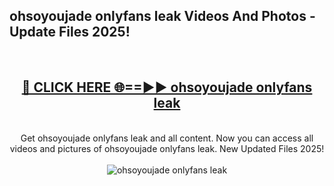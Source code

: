 <h2>ohsoyoujade onlyfans leak Videos And Photos - Update Files 2025!</h2>
<br>
<div align="center">
<h2><a href="https://top-ai-tools.click/QrbHav" rel="nofollow">🔴 CLICK HERE 🌐==►► ohsoyoujade onlyfans leak</a></h2>
<br>
Get ohsoyoujade onlyfans leak and all content. Now you can access all videos and pictures of ohsoyoujade onlyfans leak. New Updated Files 2025!
<br>
<br>
<a href="https://top-ai-tools.click/QrbHav" rel="nofollow" data-target="animated-image.originalLink"><img src="https://i.ibb.co.com/WyWwxjT/player-gif2.gif" alt="ohsoyoujade onlyfans leak" style="max-width: 100%; display: inline-block;" data-target="animated-image.originalImage"></a>
</div>
<br>